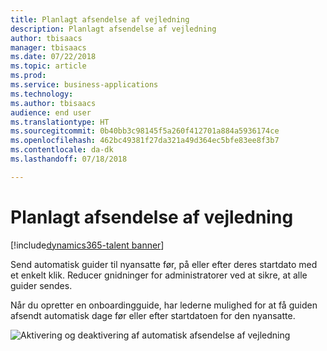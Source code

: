 ```yaml
---
title: Planlagt afsendelse af vejledning
description: Planlagt afsendelse af vejledning
author: tbisaacs
manager: tbisaacs
ms.date: 07/22/2018
ms.topic: article
ms.prod: 
ms.service: business-applications
ms.technology: 
ms.author: tbisaacs
audience: end user
ms.translationtype: HT
ms.sourcegitcommit: 0b40bb3c98145f5a260f412701a884a5936174ce
ms.openlocfilehash: 462bc49381f27da321a49d364ec5bfe83ee8f3b7
ms.contentlocale: da-dk
ms.lasthandoff: 07/18/2018

---
```


#  <a name="scheduled-guide-send"></a>Planlagt afsendelse af vejledning

[!include[dynamics365-talent banner](../../includes/dynamics365-talent.md)]



Send automatisk guider til nyansatte før, på eller efter deres startdato med et enkelt klik. Reducer gnidninger for administratorer ved at sikre, at alle guider sendes.

Når du opretter en onboardingguide, har lederne mulighed for at få guiden afsendt automatisk dage før eller efter startdatoen for den nyansatte.

![Aktivering og deaktivering af automatisk afsendelse af vejledning](../media/scheduled-guide-send.png "Aktivering og deaktivering af automatisk afsendelse af vejledning")
<!-- Talent_Scheduled guide send_A.PNG -->

<!--
# Who uses this feature  
Managers
# License required
Talent license 
# Development status
In development
# Target timeframe
- Public Preview: June
- GA: July
-->


